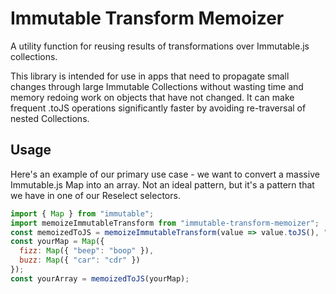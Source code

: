# Immutable Transform Memoizer
A utility function for reusing results of transformations over Immutable.js
collections.

This library is intended for use in apps that need to propagate small changes
through large Immutable Collections without wasting time and memory redoing
work on objects that have not changed. It can make frequent .toJS operations
significantly faster by avoiding re-traversal of nested Collections.

## Usage

Here's an example of our primary use case - we want to convert a massive
Immutable.js Map into an array. Not an ideal pattern, but it's a pattern that
we have in one of our Reselect selectors.

```javascript
import { Map } from "immutable";
import memoizeImmutableTransform from "immutable-transform-memoizer";
const memoizedToJS = memoizeImmutableTransform(value => value.toJS(), "array");
const yourMap = Map({
  fizz: Map({ "beep": "boop" }),
  buzz: Map({ "car": "cdr" })
});
const yourArray = memoizedToJS(yourMap);
```
